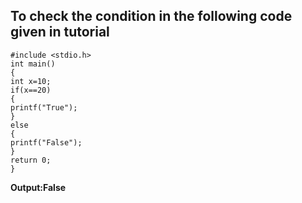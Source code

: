 ## To check the condition in the following code given in tutorial
``` 
#include <stdio.h>
int main()
{
int x=10;
if(x==20)
{
printf("True");
}
else
{
printf("False");
}
return 0;
}
```
**Output:False**

